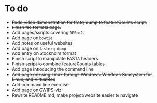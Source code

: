 # To do

- ~~Redo video demonstration for fastq-dump to featureCounts script.~~
- ~~Finish file formats page.~~
- Add pages/scripts covering `DESeq2`.
- Add page on `bowtie`
- Add notes on useful websites
- Add page on `fasterq-dump`
- Add entry on Stockholm format
- Finish script to manipulate FASTA headers
- ~~Finish script to combine featureCounts tables~~
- Add page introducing the command line
- ~~Add page on using Linux through Windows: Windows Subsystem for Linux, and VirtualBox~~
- Add command line exercise
- Add page on GWIPS-viz
- Rewrite README.md, make project/website easier to navigate
